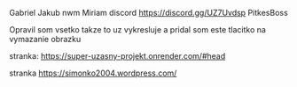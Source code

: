 Gabriel
Jakub
nwm
Miriam
discord https://discord.gg/UZ7Uvdsp
PitkesBoss


Opravil som vsetko takze to uz vykresluje a pridal som este tlacitko na vymazanie obrazku

stranka: https://super-uzasny-projekt.onrender.com/#head

stranka https://simonko2004.wordpress.com/
